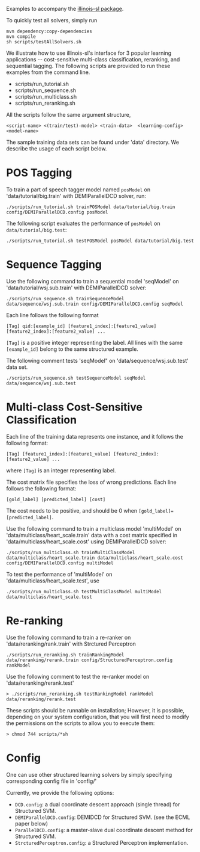 Examples to accompany the [illinois-sl package](https://github.com/IllinoisCogComp/illinois-sl).

To quickly test all solvers, simply run

```
mvn dependency:copy-dependencies
mvn compile
sh scripts/testAllSolvers.sh 
```

We illustrate how to use illinois-sl's interface for 3 popular
learning applications -- cost-sensitive multi-class classification,
reranking, and sequential tagging. The following scripts are provided
to run these examples from the command line.

- scripts/run_tutorial.sh
- scripts/run_sequence.sh
- scripts/run_multiclass.sh
- scripts/run_reranking.sh

All the scripts follow the same argument structure,

```
<script-name> <(train/test)-model> <train-data>  <learning-config> <model-name>
```

The sample training data sets can be found under 'data' directory. 
We describe the usage of each script below. 

POS Tagging
===========

To train a part of speech tagger model named `posModel` on
'data/tutorial/big.train' with DEMIParallelDCD solver, run:

```
./scripts/run_tutorial.sh trainPOSModel data/tutorial/big.train  config/DEMIParallelDCD.config posModel
```

The following script evaluates the performance of `posModel` on 
`data/tutorial/big.test`:

```
./scripts/run_tutorial.sh testPOSModel posModel data/tutorial/big.test
```

Sequence Tagging
================

Use the following command to train a sequential model 'seqModel' on 
'data/tutorial/wsj.sub.train' with DEMIParallelDCD solver:

```
./scripts/run_sequence.sh trainSequenceModel data/sequence/wsj.sub.train config/DEMIParallelDCD.config seqModel
```

Each line follows the following format 

```
[Tag] qid:[example_id] [feature1_index]:[feature1_value] [feature2_index]:[feature2_value] ...
```

`[Tag]` is a positive integer representing the label. All lines with the same `[example_id]` belong to the same structured example. 

The following comment tests 'seqModel" on 'data/sequence/wsj.sub.test' data set.
```
./scripts/run_sequence.sh testSequenceModel seqModel data/sequence/wsj.sub.test
```

Multi-class Cost-Sensitive Classification
=========================================

Each line of the training data represents one instance, and it follows the following format:

```
[Tag] [feature1_index]:[feature1_value] [feature2_index]:[feature2_value] ...
```
where `[Tag]` is an integer representing label.

The cost matrix file specifies the loss of wrong predictions.
Each line follows the following format:

```
[gold_label] [predicted_label] [cost]
```
The cost needs to be positive, and should be 0 when `[gold_label]=[predicted_label]`.

Use the following command to train a multiclass model 'multiModel' on 
'data/multiclass/heart_scale.train' data with a cost matrix specified in 
'data/multiclass/heart_scale.cost' using DEMIParallelDCD solver:

```
./scripts/run_multiclass.sh trainMultiClassModel data/multiclass/heart_scale.train data/multiclass/heart_scale.cost config/DEMIParallelDCD.config multiModel
```

To test the performance of 'multiModel' on 'data/multiclass/heart_scale.test', use

```
./scripts/run_multiclass.sh testMultiClassModel multiModel data/multiclass/heart_scale.test
```

Re-ranking
==========

Use the following command to train a re-ranker on 'data/reranking/rank.train' with  Strctured Perceptron

```
./scripts/run_reranking.sh trainRankingModel data/reranking/rerank.train config/StructuredPerceptron.config  rankModel
```
Use the following comment to test the re-ranker model on 'data/reranking/rerank.test'
```
> ./scripts/run_reranking.sh testRankingModel rankModel data/reranking/rerank.test
```
These scripts should be runnable on installation; However, it is possible, 
depending on your system configuration, that you will first need to modify
the permissions on the scripts to allow you to execute them:

```
> chmod 744 scripts/*sh
```


Config
======
One can use other structured learning solvers by simply specifying corresponding config file in 'config/'

Currently, we provide the following options:
- `DCD.config`: a dual coordinate descent approach (single thread) for Structured SVM.
- `DEMIParallelDCD.config`: DEMIDCD for Structured SVM. (see the ECML paper below)
- `ParallelDCD.config`: a master-slave dual coordinate descent method for Structured SVM.
- `StrcturedPerceptron.config`: a Structured Perceptron implementation.

